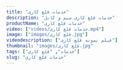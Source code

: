 ```yaml
---
title: "خدمات قلع کاری"
description: "خدمات قلع کاری سیم و کابل"
productName: "خدمات قلع کاری"
video: ["videos/خدمات قلع کاری.mp4"]
image: ["images/قلع کاری.jpg"]
videodescription: ["فیلم نمونه قلع کاری"]
thumbnail: "images/قلع کاری.jpg"
tags: ["خدمات", "قلع کاری"]
slug: "خدمات قلع کاری"
---
```

